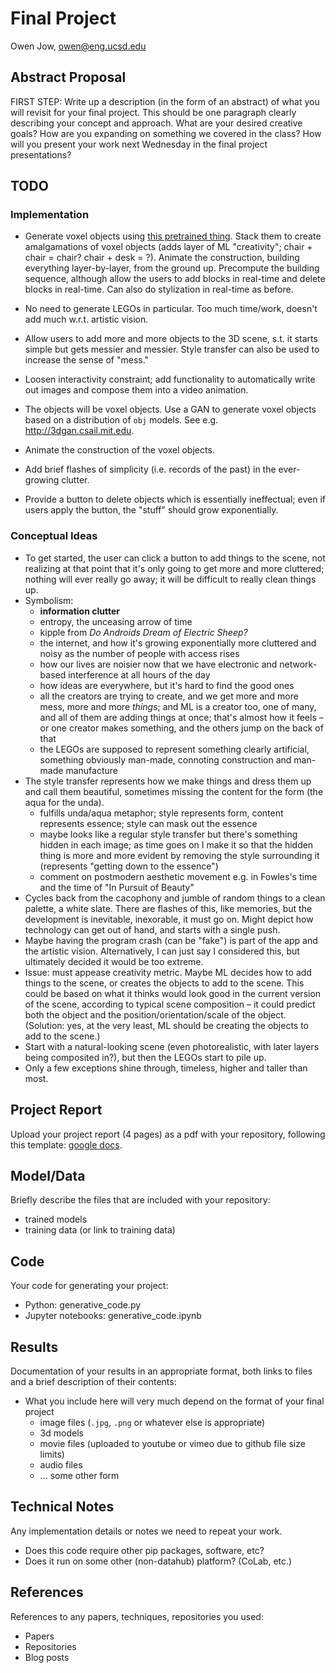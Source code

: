 # Final Project

Owen Jow, owen@eng.ucsd.edu

## Abstract Proposal

FIRST STEP: Write up a description (in the form of an abstract) of what you will revisit for your final project. This should be one paragraph clearly describing your concept and approach. What are your desired creative goals? How are you expanding on something we covered in the class? How will you present your work next Wednesday in the final project presentations?

## TODO

### Implementation

- Generate voxel objects using [this pretrained thing](https://github.com/zck119/3dgan-release). Stack them to create amalgamations of voxel objects (adds layer of ML "creativity"; chair + chair = chair? chair + desk = ?). Animate the construction, building everything layer-by-layer, from the ground up. Precompute the building sequence, although allow the users to add blocks in real-time and delete blocks in real-time. Can also do stylization in real-time as before.
- No need to generate LEGOs in particular. Too much time/work, doesn't add much w.r.t. artistic vision.

- Allow users to add more and more objects to the 3D scene, s.t. it starts simple but gets messier and messier. Style transfer can also be used to increase the sense of "mess."
- Loosen interactivity constraint; add functionality to automatically write out images and compose them into a video animation.
- The objects will be voxel objects. Use a GAN to generate voxel objects based on a distribution of `obj` models. See e.g. http://3dgan.csail.mit.edu.
- Animate the construction of the voxel objects.
- Add brief flashes of simplicity (i.e. records of the past) in the ever-growing clutter.
- Provide a button to delete objects which is essentially ineffectual; even if users apply the button, the "stuff" should grow exponentially.

### Conceptual Ideas

- To get started, the user can click a button to add things to the scene, not realizing at that point that it's only going to get more and more cluttered; nothing will ever really go away; it will be difficult to really clean things up.
- Symbolism:
  - **information clutter**
  - entropy, the unceasing arrow of time
  - kipple from _Do Androids Dream of Electric Sheep?_
  - the internet, and how it's growing exponentially more cluttered and noisy as the number of people with access rises
  - how our lives are noisier now that we have electronic and network-based interference at all hours of the day
  - how ideas are everywhere, but it's hard to find the good ones
  - all the creators are trying to create, and we get more and more mess, more and more _things_; and ML is a creator too, one of many, and all of them are adding things at once; that's almost how it feels – or one creator makes something, and the others jump on the back of that
  - the LEGOs are supposed to represent something clearly artificial, something obviously man-made, connoting construction and man-made manufacture
- The style transfer represents how we make things and dress them up and call them beautiful, sometimes missing the content for the form (the aqua for the unda).
  - fulfills unda/aqua metaphor; style represents form, content represents essence; style can mask out the essence
  - maybe looks like a regular style transfer but there's something hidden in each image; as time goes on I make it so that the hidden thing is more and more evident by removing the style surrounding it (represents "getting down to the essence")
  - comment on postmodern aesthetic movement e.g. in Fowles's time and the time of "In Pursuit of Beauty"
- Cycles back from the cacophony and jumble of random things to a clean palette, a white slate. There are flashes of this, like memories, but the development is inevitable, inexorable, it must go on. Might depict how technology can get out of hand, and starts with a single push.
- Maybe having the program crash (can be "fake") is part of the app and the artistic vision. Alternatively, I can just say I considered this, but ultimately decided it would be too extreme.
- Issue: must appease creativity metric. Maybe ML decides how to add things to the scene, or creates the objects to add to the scene. This could be based on what it thinks would look good in the current version of the scene, according to typical scene composition – it could predict both the object and the position/orientation/scale of the object. (Solution: yes, at the very least, ML should be creating the objects to add to the scene.)
- Start with a natural-looking scene (even photorealistic, with later layers being composited in?), but then the LEGOs start to pile up.
- Only a few exceptions shine through, timeless, higher and taller than most.

## Project Report

Upload your project report (4 pages) as a pdf with your repository, following this template: [google docs](https://docs.google.com/document/d/133H59WZBmH6MlAgFSskFLMQITeIC5d9b2iuzsOfa4E8/edit?usp=sharing).

## Model/Data

Briefly describe the files that are included with your repository:
- trained models
- training data (or link to training data)

## Code

Your code for generating your project:
- Python: generative_code.py
- Jupyter notebooks: generative_code.ipynb

## Results

Documentation of your results in an appropriate format, both links to files and a brief description of their contents:
- What you include here will very much depend on the format of your final project
  - image files (`.jpg`, `.png` or whatever else is appropriate)
  - 3d models
  - movie files (uploaded to youtube or vimeo due to github file size limits)
  - audio files
  - ... some other form

## Technical Notes

Any implementation details or notes we need to repeat your work. 
- Does this code require other pip packages, software, etc?
- Does it run on some other (non-datahub) platform? (CoLab, etc.)

## References

References to any papers, techniques, repositories you used:
- Papers
- Repositories
- Blog posts
